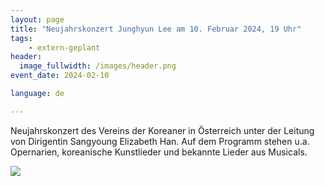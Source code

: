 ```yaml
---
layout: page
title: "Neujahrskonzert Junghyun Lee am 10. Februar 2024, 19 Uhr"
tags:
    - extern-geplant
header:
  image_fullwidth: /images/header.png
event_date: 2024-02-10

language: de

---
```


Neujahrskonzert des Vereins der Koreaner in Österreich 
 unter der Leitung von Dirigentin Sangyoung Elizabeth Han. 
Auf dem Programm stehen u.a.  Opernarien, koreanische Kunstlieder und bekannte
Lieder aus Musicals.

<img src="/images/extern/2024-02-10.jpg"/>


